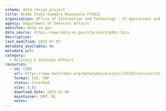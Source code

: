 ```yaml
---
schema: data_rescue_project 
title: NCVAS State Summary Minnesota FY2021
organization: Office of Information and Technology - IT Operations and Services (ITOPS)
agency: Department of Veterans Affairs
websites: data.va.gov
data_source: https://www.data.va.gov/stories/s/p8ez-fpia
description: 
last_modified: 2025-07-07
metadata_available: No
metadata_url: 
category:
  - Military & Veterans Affairs 
resources:
  - id: 1208
    url: https://www.datalumos.org/datalumos/project/235267/version/V2/view
    format: CSV, PDF
    status: Finished
    size: 0.01
    download_date: 2025-07-06
    maintainer: DRP, DL
    notes: 
---
```


